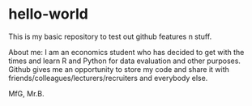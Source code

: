# hello-world
This is my basic repository to test out github features n stuff.

About me:
I am an economics student who has decided to get with the times and learn R and Python for data evaluation and other purposes.
Github gives me an opportunity to store my code and share it with friends/colleagues/lecturers/recruiters and everybody else.

MfG,
Mr.B.
